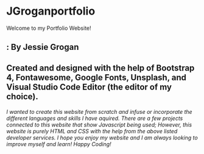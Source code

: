 # JGroganportfolio
Welcome to my Portfolio Website! 
## :  __By Jessie Grogan__

## Created and designed with the help of Bootstrap 4, Fontawesome, Google Fonts, Unsplash, and Visual Studio Code Editor (the editor of my choice).

###### I wanted to create this website from scratch and infuse or incorporate the different languages and skills I have aquired. There are a few projects connected to this website that show Javascript being used; However, this website is purely HTML and CSS with the help from the above listed developer services. I hope you enjoy my website and I am always looking to improve myself and learn! Happy Coding! 
